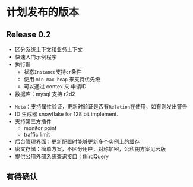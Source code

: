 # 计划发布的版本

## Release 0.2

- 区分系统上下文和业务上下文
- 快速入门示例程序
- 执行器
  - 状态`Instance`支持`or`条件
  - 使用 `min-max-heap` 来支持优先级
  - 可以通过 contex 来 申请ID
- 数据库：mysql 支持 r2d2

* `Meta`：支持属性验证，更新时验证是否有`Relation`在使用，如有则发出警告
* ID 生成器 snowflake for 128 bit implement.
* 支持第三方插件
  * monitor point
  * traffic limit
* 后台管理界面：更新配置时能够更新多个实例上的缓存
* 密文存储：简单方案，不区分用户，对称加密，公私钥方案见云版
* 提供公用外部系统查询接口：thirdQuery

## 有待确认


